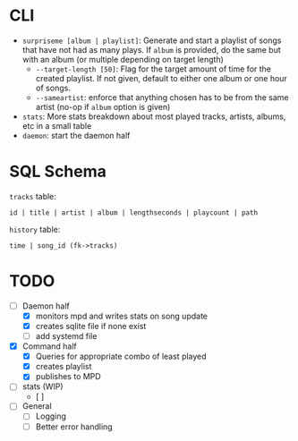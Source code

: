 # CLI
* `surpriseme [album | playlist]`: Generate and start a playlist of songs that have not
had as many plays. If `album` is provided, do the same but with an album (or multiple
depending on target length)
    * `--target-length [50]`: Flag for the target amount of time for the created
    playlist. If not given, default to either one album or one hour of songs.
    * `--sameartist`: enforce that anything chosen has to be from the same artist (no-op
    if `album` option is given)
* `stats`: More stats breakdown about most played tracks, artists, albums, etc in a small
  table
* `daemon`: start the daemon half

# SQL Schema
`tracks` table:

```
id | title | artist | album | lengthseconds | playcount | path
```

`history` table:
```
time | song_id (fk->tracks)
```



# TODO
- [ ] Daemon half
    - [x] monitors mpd and writes stats on song update
    - [x] creates sqlite file if none exist
    - [ ] add systemd file
- [x] Command half
    - [x] Queries for appropriate combo of least played
    - [x] creates playlist
    - [x] publishes to MPD
- [ ] stats (WIP)
    - [ ]
- [ ] General
    - [ ] Logging
    - [ ] Better error handling
